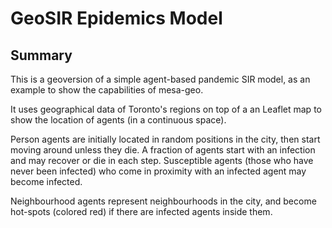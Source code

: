 # GeoSIR Epidemics Model

## Summary

This is a geoversion of a simple agent-based pandemic SIR model, as an example to show the capabilities of mesa-geo.

It uses geographical data of Toronto's regions on top of a an Leaflet map to show the location of agents (in a continuous space).

Person agents are initially located in random positions in the city, then start moving around unless they die.
A fraction of agents start with an infection and may recover or die in each step.
Susceptible agents (those who have never been infected) who come in proximity with an infected agent may become infected.

Neighbourhood agents represent neighbourhoods in the city, and become hot-spots (colored red) if there are infected agents inside them.
